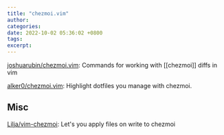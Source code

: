 ```yaml
---
title: "chezmoi.vim"
author: 
categories: 
date: 2022-10-02 05:36:02 +0800
tags: 
excerpt: 
---
```



[joshuarubin/chezmoi.vim](https://github.com/joshuarubin/chezmoi.vim): Commands for working with [[chezmoi]] diffs in vim


[alker0/chezmoi.vim](https://github.com/alker0/chezmoi.vim): Highlight dotfiles you manage with chezmoi.


## Misc

[Lilja/vim-chezmoi](https://github.com/Lilja/vim-chezmoi): Let's you apply files on write to chezmoi



